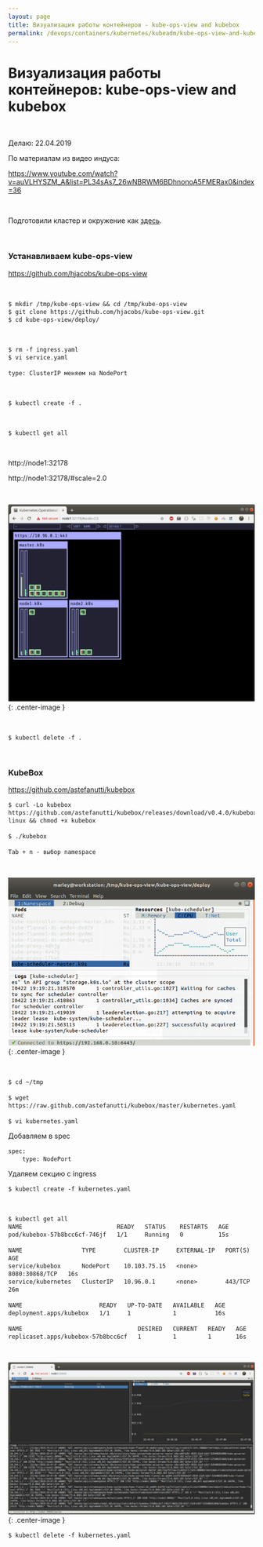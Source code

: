 ```yaml
---
layout: page
title: Визуализация работы контейнеров - kube-ops-view and kubebox
permalink: /devops/containers/kubernetes/kubeadm/kube-ops-view-and-kubebox/
---
```


# Визуализация работы контейнеров: kube-ops-view and kubebox

<br/>

Делаю: 22.04.2019

По материалам из видео индуса:

https://www.youtube.com/watch?v=auVLHYSZM_A&list=PL34sAs7_26wNBRWM6BDhnonoA5FMERax0&index=36

<br/>

Подготовили кластер и окружение как <a href="/devops/containers/kubernetes/kubeadm/vagrant-centos7-3-node-kubernetes-cluster/">здесь</a>.

<br/>

### Устанавливаем kube-ops-view

https://github.com/hjacobs/kube-ops-view

<br/>

    $ mkdir /tmp/kube-ops-view && cd /tmp/kube-ops-view
    $ git clone https://github.com/hjacobs/kube-ops-view.git
    $ cd kube-ops-view/deploy/

<br/>

    $ rm -f ingress.yaml
    $ vi service.yaml

    type: ClusterIP меняем на NodePort

<br/>

    $ kubectl create -f .

<br/>

    $ kubectl get all

<br/>

http://node1:32178

http://node1:32178/#scale=2.0

<br/>

![kube-ops-view](/img/devops/containers/kubernetes/kubeadm/monitoring/kube-ops-view.png "kube-ops-view"){: .center-image }

<br/>

    $ kubectl delete -f .

<br/>

### KubeBox

https://github.com/astefanutti/kubebox

    $ curl -Lo kubebox https://github.com/astefanutti/kubebox/releases/download/v0.4.0/kubebox-linux && chmod +x kubebox

    $ ./kubebox

    Tab + n - выбор namespace

<br/>

![KubeBox console](/img/devops/containers/kubernetes/kubeadm/monitoring/kubebox-console.png "KubeBox console"){: .center-image }

<br/>

    $ cd ~/tmp

    $ wget https://raw.github.com/astefanutti/kubebox/master/kubernetes.yaml

    $ vi kubernetes.yaml

Добавляем в spec

    spec:
        type: NodePort

Удаляем секцию с ingress

    $ kubectl create -f kubernetes.yaml

<br/>

    $ kubectl get all
    NAME                           READY   STATUS    RESTARTS   AGE
    pod/kubebox-57b8bcc6cf-746jf   1/1     Running   0          15s

    NAME                 TYPE        CLUSTER-IP     EXTERNAL-IP   PORT(S)          AGE
    service/kubebox      NodePort    10.103.75.15   <none>        8080:30868/TCP   16s
    service/kubernetes   ClusterIP   10.96.0.1      <none>        443/TCP          26m

    NAME                      READY   UP-TO-DATE   AVAILABLE   AGE
    deployment.apps/kubebox   1/1     1            1           16s

    NAME                                 DESIRED   CURRENT   READY   AGE
    replicaset.apps/kubebox-57b8bcc6cf   1         1         1       16s

<br/>

![KubeBox Web](/img/devops/containers/kubernetes/kubeadm/monitoring/kubebox-web.png "KubeBox Web"){: .center-image }

    $ kubectl delete -f kubernetes.yaml
